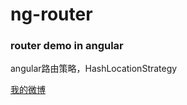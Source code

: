 # ng-router

### router demo in angular

angular路由策略，HashLocationStrategy

[我的微博](http://weibo.com/u/3826537889?refer_flag=1001030201_&is_all=1)